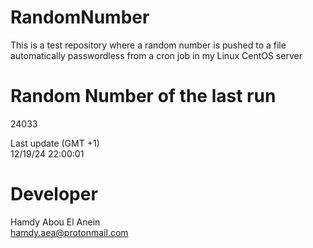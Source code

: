 # RandomNumber    
This is a test repository where a random number is pushed to a file automatically passwordless from a cron job in my Linux CentOS server    
# Random Number of the last run   
24033
      
Last update (GMT +1)    
12/19/24 22:00:01
# Developer    
Hamdy Abou El Anein   
hamdy.aea@protonmail.com
